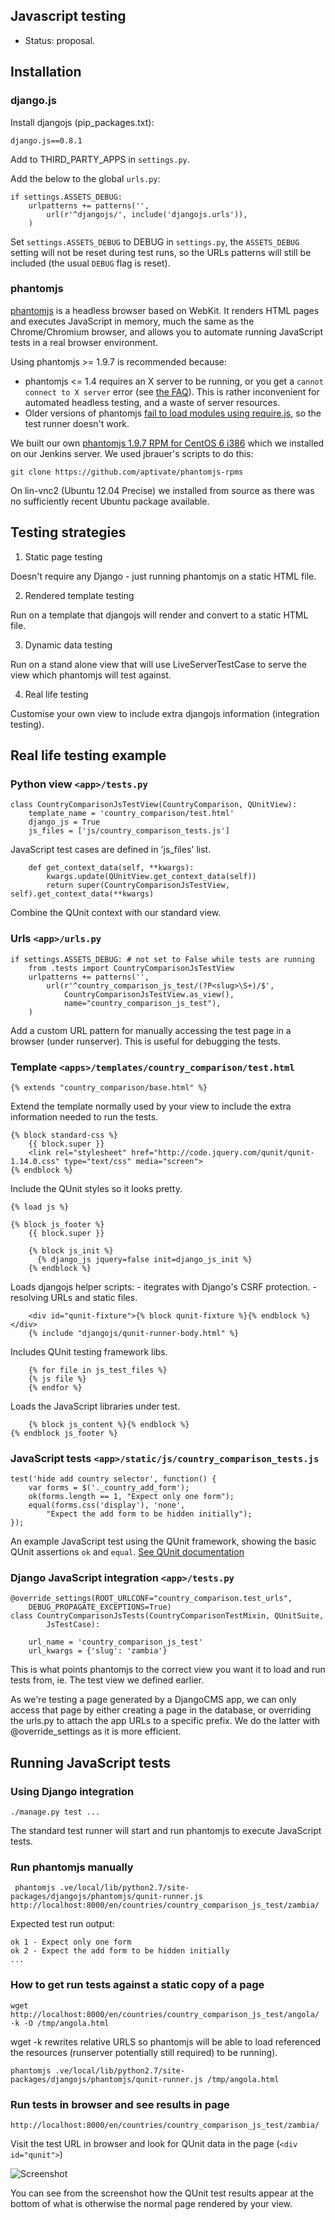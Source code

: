 Javascript testing
------------------

* Status: proposal.

## Installation

### django.js

Install djangojs (pip_packages.txt):

    django.js==0.8.1

Add to THIRD_PARTY_APPS in `settings.py`.

Add the below to the global `urls.py`:

    if settings.ASSETS_DEBUG:
        urlpatterns += patterns('',
            url(r'^djangojs/', include('djangojs.urls')),
        )

Set `settings.ASSETS_DEBUG` to DEBUG in `settings.py`, the `ASSETS_DEBUG`
setting will not be reset during test runs, so the URLs patterns will still be
included (the usual `DEBUG` flag is reset).


### phantomjs

[phantomjs](http://phantomjs.org/) is a headless browser based on WebKit.
It renders HTML pages and executes JavaScript in memory, much the same as
the Chrome/Chromium browser, and allows you to automate running JavaScript
tests in a real browser environment.

Using phantomjs >= 1.9.7 is recommended because:

* phantomjs <= 1.4 requires an X server to be running, or you get a
  `cannot connect to X server` error (see [the FAQ](http://phantomjs.org/faq.html)).
  This is rather inconvenient for automated headless testing, and a waste
  of server resources.
* Older versions of phantomjs
  [fail to load modules using require.js](https://github.com/sheebz/phantom-proxy/issues/8),
  so the test runner doesn't work.

We built our own 
[phantomjs 1.9.7 RPM for CentOS 6 i386](http://rpm.aptivate.org/yum/centos/6/aptivate/i386/rpms/phantomjs-1.9.7-1.el6.i386.rpm)
which we installed on our Jenkins server. We used jbrauer's scripts to do this:

    git clone https://github.com/aptivate/phantomjs-rpms

On lin-vnc2 (Ubuntu 12.04 Precise) we installed from source as there was no
sufficiently recent Ubuntu package available.


## Testing strategies

1. Static page testing

Doesn't require any Django - just running phantomjs on a static HTML file.

2. Rendered template testing

Run on a template that djangojs will render and convert to a static HTML file.

3. Dynamic data testing

Run on a stand alone view that will use LiveServerTestCase to serve the view which
phantomjs will test against.
 
4. Real life testing

Customise your own view to include extra djangojs information (integration testing).


## Real life testing example

### Python view `<app>/tests.py`

    class CountryComparisonJsTestView(CountryComparison, QUnitView):
        template_name = 'country_comparison/test.html'
        django_js = True
        js_files = ['js/country_comparison_tests.js']

JavaScript test cases are defined in 'js_files' list.

        def get_context_data(self, **kwargs):
            kwargs.update(QUnitView.get_context_data(self))
            return super(CountryComparisonJsTestView, self).get_context_data(**kwargs)

Combine the QUnit context with our standard view.


### Urls `<app>/urls.py`

    if settings.ASSETS_DEBUG: # not set to False while tests are running
        from .tests import CountryComparisonJsTestView
        urlpatterns += patterns('',
            url(r'^country_comparison_js_test/(?P<slug>\S+)/$',
                CountryComparisonJsTestView.as_view(),
                name="country_comparison_js_test"),
        )

Add a custom URL pattern for manually accessing the test page in a browser
(under runserver). This is useful for debugging the tests.


### Template `<apps>/templates/country_comparison/test.html`

    {% extends "country_comparison/base.html" %}

Extend the template normally used by your view to include the extra information
needed to run the tests.

    {% block standard-css %}
        {{ block.super }}
        <link rel="stylesheet" href="http://code.jquery.com/qunit/qunit-1.14.0.css" type="text/css" media="screen">  
    {% endblock %}

Include the QUnit styles so it looks pretty.

    {% load js %}

    {% block js_footer %}
        {{ block.super }}

        {% block js_init %}
          {% django_js jquery=false init=django_js_init %}
        {% endblock %}

Loads djangojs helper scripts:
    - itegrates with Django's CSRF protection.
    - resolving URLs and static files.

        <div id="qunit-fixture">{% block qunit-fixture %}{% endblock %}</div>
        {% include "djangojs/qunit-runner-body.html" %}

Includes QUnit testing framework libs.


        {% for file in js_test_files %}
        {% js file %}
        {% endfor %}

Loads the JavaScript libraries under test.

        {% block js_content %}{% endblock %}
    {% endblock js_footer %}


### JavaScript tests `<app>/static/js/country_comparison_tests.js`

    test('hide add country selector', function() { 
        var forms = $('._country_add_form');
        ok(forms.length == 1, "Expect only one form");
        equal(forms.css('display'), 'none',
            "Expect the add form to be hidden initially");
    }); 

An example JavaScript test using the QUnit framework, showing the basic QUnit
assertions `ok` and `equal`. [See QUnit documentation](https://api.qunitjs.com/category/assert/)


### Django JavaScript integration `<app>/tests.py`

    @override_settings(ROOT_URLCONF="country_comparison.test_urls",
        DEBUG_PROPAGATE_EXCEPTIONS=True)
    class CountryComparisonJsTests(CountryComparisonTestMixin, QUnitSuite,
            JsTestCase):

        url_name = 'country_comparison_js_test'
        url_kwargs = {'slug': 'zambia'}

This is what points phantomjs to the correct view you want it to load and run
tests from, ie. The test view we defined earlier.

As we're testing a page generated by a DjangoCMS app, we can only access that
page by either creating a page in the database, or overriding the urls.py to
attach the app URLs to a specific prefix. We do the latter with
@override_settings as it is more efficient.


## Running JavaScript tests

### Using Django integration

    ./manage.py test ...

The standard test runner will start and run phantomjs to execute JavaScript
tests.


### Run phantomjs manually

     phantomjs .ve/local/lib/python2.7/site-packages/djangojs/phantomjs/qunit-runner.js http://localhost:8000/en/countries/country_comparison_js_test/zambia/

Expected test run output:

    ok 1 - Expect only one form
    ok 2 - Expect the add form to be hidden initially     
    ...

### How to get run tests against a static copy of a page

    wget http://localhost:8000/en/countries/country_comparison_js_test/angola/ -k -O /tmp/angola.html

wget -k rewrites relative URLS so phantomjs will be able to load referenced the
resources (runserver potentially still required) to be running).

    phantomjs .ve/local/lib/python2.7/site-packages/djangojs/phantomjs/qunit-runner.js /tmp/angola.html


### Run tests in browser and see results in page

    http://localhost:8000/en/countries/country_comparison_js_test/zambia/

Visit the test URL in browser and look for QUnit data in the page (`<div id="qunit">`)

![Screenshot](js-testing-screenshot.png)

You can see from the screenshot how the QUnit test results appear at the bottom
of what is otherwise the normal page rendered by your view.
